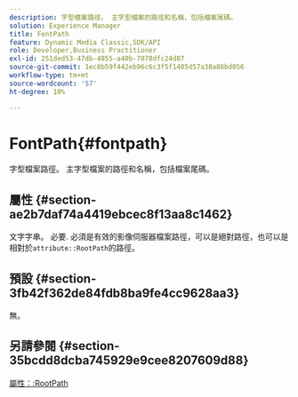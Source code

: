 ```yaml
---
description: 字型檔案路徑。 主字型檔案的路徑和名稱，包括檔案尾碼。
solution: Experience Manager
title: FontPath
feature: Dynamic Media Classic,SDK/API
role: Developer,Business Practitioner
exl-id: 251ded53-47db-4855-a40b-7078dfc24d87
source-git-commit: 1ec8b59f442eb96c6c3f5f1405d57a38a86bd056
workflow-type: tm+mt
source-wordcount: '57'
ht-degree: 10%

---
```


# FontPath{#fontpath}

字型檔案路徑。 主字型檔案的路徑和名稱，包括檔案尾碼。

## 屬性 {#section-ae2b7daf74a4419ebcec8f13aa8c1462}

文字字串。 必要. 必須是有效的影像伺服器檔案路徑，可以是絕對路徑，也可以是相對於`attribute::RootPath`的路徑。

## 預設 {#section-3fb42f362de84fdb8ba9fe4cc9628aa3}

無。

## 另請參閱 {#section-35bcdd8dcba745929e9cee8207609d88}

[屬性：:RootPath](/help/aem-is-ir-api/is-api/image-catalog/image-serving-api-ref/c-image-catalog-reference/c-attributes-reference/r-rootpath.md)

